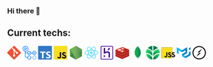 ### Hi there 👋

## Current techs:
[![Git](/git.png)](https://git-scm.com/) [![Github Actions](/githubactions.png)](https://github.com/features/actions) [![Typescript](/typescript.png)](https://www.typescriptlang.org/) [![Javascript](/javascript.png)](https://developer.mozilla.org/en-US/docs/Web/JavaScript) [![Node.js](/nodejs.png)](https://nodejs.org) [![React](/react.png)](https://reactjs.org/) [![Heroku](/heroku.png)](https://www.heroku.com) [![Redis](/redis.png)](https://redis.io/) [![MongoDB](/mongodb.png)](https://www.mongodb.com/) [![MongoDB Atlas](/mongodbatlas.png)](https://www.mongodb.com/cloud/atlas) [![JSS](/jss.png)](https://cssinjs.org) [![Material-UI](/materialui.png)](https://material-ui.com/) [![Socket.IO](/socketio.png)](https://socket.io/)




<!--
**IliaFeldgun/IliaFeldgun** is a ✨ _special_ ✨ repository because its `README.md` (this file) appears on your GitHub profile.

Here are some ideas to get you started:

- 🔭 I’m currently working on ...
- 🌱 I’m currently learning ...
- 👯 I’m looking to collaborate on ...
- 🤔 I’m looking for help with ...
- 💬 Ask me about ...
- 📫 How to reach me: ...
- 😄 Pronouns: ...
- ⚡ Fun fact: ...
-->
